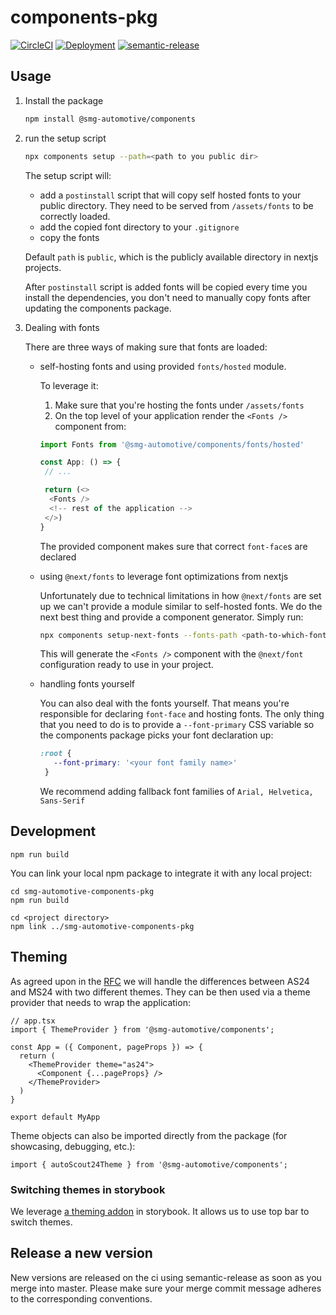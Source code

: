 # components-pkg

[![CircleCI](https://circleci.com/gh/smg-automotive/components-pkg/tree/main.svg?style=svg)](https://circleci.com/gh/smg-automotive/components-pkg/tree/main)
[![Deployment](https://img.shields.io/badge/main-Deployment-yellow)](https://main-components-pkg.branch.autoscout24.dev)
[![semantic-release](https://img.shields.io/badge/%20%20%F0%9F%93%A6%F0%9F%9A%80-semantic--release-e10079.svg)](https://github.com/semantic-release/semantic-release)

## Usage

1. Install the package
   ```sh
   npm install @smg-automotive/components
   ```
2. run the setup script
   ```sh
   npx components setup --path=<path to you public dir>
   ```

   The setup script will:
   - add a `postinstall` script that will copy self hosted fonts to your public directory. They need to be served from `/assets/fonts` to be correctly loaded.
   - add the copied font directory to your `.gitignore`
   - copy the fonts

    Default `path` is `public`, which is the publicly available directory in nextjs projects.

    After `postinstall` script is added fonts will be copied every time you install the dependencies, you don't need to manually copy fonts after updating the components package.

3. Dealing with fonts

    There are three ways of making sure that fonts are loaded:

    * self-hosting fonts and using provided `fonts/hosted` module.

        To leverage it:

        1. Make sure that you're hosting the fonts under `/assets/fonts`
        2. On the top level of your application render the `<Fonts />` component from:
         ```typescript
         import Fonts from '@smg-automotive/components/fonts/hosted'

         const App: () => {
          // ...

          return (<>
           <Fonts />
           <!-- rest of the application -->
          </>)
         }
         ```

        The provided component makes sure that correct `font-face`s are declared

    * using `@next/fonts` to leverage font optimizations from nextjs

        Unfortunately due to technical limitations in how `@next/fonts` are set up we can't provide a module similar to self-hosted fonts. We do the next best thing and provide a component generator. Simply run:

         ```bash
         npx components setup-next-fonts --fonts-path <path-to-which-fonts-were-copied> --component-path <path-to-save-the-component>
         ```

        This will generate the `<Fonts />` component with the `@next/font` configuration ready to use in your project.

    * handling fonts yourself

        You can also deal with the fonts yourself. That means you're responsible for declaring `font-face` and hosting fonts. The only thing that you need to do is to provide a `--font-primary` CSS variable so the components package picks your font declaration up:

         ```CSS
         :root {
            --font-primary: '<your font family name>'
          }
         ```

        We recommend adding fallback font families of `Arial, Helvetica, Sans-Serif`

## Development
```
npm run build
```

You can link your local npm package to integrate it with any local project:
```
cd smg-automotive-components-pkg
npm run build

cd <project directory>
npm link ../smg-automotive-components-pkg
```

## Theming

As agreed upon in the [RFC](https://github.com/smg-automotive/au-docs/discussions/3) we will handle the differences between AS24 and MS24 with two different themes. They can be then used via a theme provider that needs to wrap the application:

```tsx
// app.tsx
import { ThemeProvider } from '@smg-automotive/components';

const App = ({ Component, pageProps }) => {
  return (
    <ThemeProvider theme="as24">
      <Component {...pageProps} />
    </ThemeProvider>
  )
}

export default MyApp
```

Theme objects can also be imported directly from the package (for showcasing, debugging, etc.):

```tsx
import { autoScout24Theme } from '@smg-automotive/components';
```

### Switching themes in storybook

We leverage [a theming addon](https://storybook.js.org/addons/storybook-addon-themes#custom-decorator) in storybook.
It allows us to use top bar to switch themes.

## Release a new version

New versions are released on the ci using semantic-release as soon as you merge into master. Please
make sure your merge commit message adheres to the corresponding conventions.
